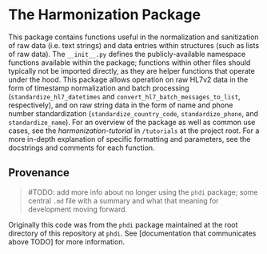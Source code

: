 # The Harmonization Package

This package contains functions useful in the normalization and sanitization of raw data (i.e. text strings) and data entries within structures (such as lists of raw data). The `__init__.py` defines the publicly-available namespace functions available within the package; functions within other files should typically not be imported directly, as they are helper functions that operate under the hood. This package allows operation on raw HL7v2 data in the form of timestamp normalization and batch processing (`standardize_hl7_datetimes` and `convert_hl7_batch_messages_to_list`, respectively), and on raw string data in the form of name and phone number standardization (`standardize_country_code`, `standardize_phone`, and `standardize_name`). For an overview of the package as well as common use cases, see the _harmonization-tutorial_ in `/tutorials` at the project root. For a more in-depth explanation of specific formatting and parameters, see the docstrings and comments for each function.

## Provenance

> #TODO: add more info about no longer using the `phdi` package; some central `.md` file with a summary and what that meaning for development moving forward.

Originally this code was from the `phdi` package maintained at the root directory of this repository at `phdi`. See [documentation that communicates above TODO] for more information.
